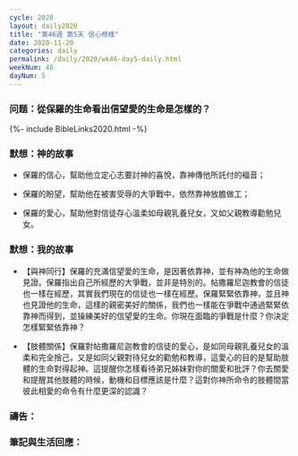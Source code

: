 ```yaml
---
cycle: 2020
layout: daily2020
title: "第46週 第5天 信心榜樣"
date: 2020-11-20
categories: daily
permalink: /daily/2020/wk46-day5-daily.html
weekNum: 46
dayNum: 5
---
```


### 问题：從保羅的生命看出信望愛的生命是怎樣的？

{%- include BibleLinks2020.html -%}

### 默想：神的故事 
+ 保羅的信心，幫助他立定心志要討神的喜悅，靠神傳他所託付的福音；

+ 保羅的盼望，幫助他在被害受辱的大爭戰中，依然靠神放膽做工；

+ 保羅的愛心，幫助他對信徒存心溫柔如母親乳養兒女，又如父親教導勸勉兒女。

### 默想：我的故事
+ 【與神同行】保羅的充滿信望愛的生命，是因著依靠神，並有神為他的生命做見證。保羅指出自己所經歷的大爭戰，並非是特別的。帖撒羅尼迦教會的信徒也一樣在經歷，其實我們現在的信徒也一樣在經歷。保羅緊緊依靠神，並且神也見證他的生命，這樣的親密美好的關係，我們也一樣能在爭戰中通過緊緊依靠神而得到，並操練美好的信望愛的生命。你現在面臨的爭戰是什麼？你決定怎樣緊緊依靠神？

+ 【肢體關係】保羅對帖撒羅尼迦教會的信徒的愛心，是如同母親乳養兒女的溫柔和完全捨己，又是如同父親對待兒女的勸勉和教導，這愛心的目的是幫助肢體的生命對得起神。這提醒你怎樣看待弟兄姊妹對你的關愛和批評？你去關愛和提醒其他肢體的時候，動機和目標應該是什麼？這對你神所命令的肢體間當彼此相愛的命令有什麼更深的認識？

### 禱告：

### 筆記與生活回應：
